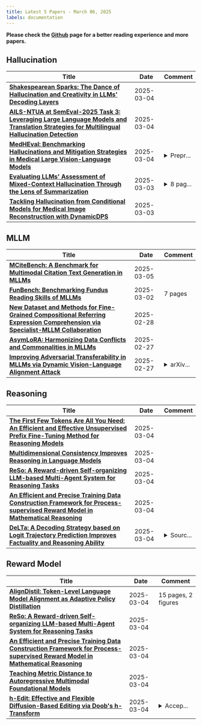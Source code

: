 ```yaml
---
title: Latest 5 Papers - March 06, 2025
labels: documentation
---
```

**Please check the [Github](https://github.com/dingyue772/DailyArxiv) page for a better reading experience and more papers.**

## Hallucination
| **Title** | **Date** | **Comment** |
| --- | --- | --- |
| **[Shakespearean Sparks: The Dance of Hallucination and Creativity in LLMs' Decoding Layers](http://arxiv.org/abs/2503.02851v1)** | 2025-03-04 |  |
| **[AILS-NTUA at SemEval-2025 Task 3: Leveraging Large Language Models and Translation Strategies for Multilingual Hallucination Detection](http://arxiv.org/abs/2503.02442v1)** | 2025-03-04 |  |
| **[MedHEval: Benchmarking Hallucinations and Mitigation Strategies in Medical Large Vision-Language Models](http://arxiv.org/abs/2503.02157v1)** | 2025-03-04 | <details><summary>Prepr...</summary><p>Preprint, under review</p></details> |
| **[Evaluating LLMs' Assessment of Mixed-Context Hallucination Through the Lens of Summarization](http://arxiv.org/abs/2503.01670v1)** | 2025-03-03 | <details><summary>8 pag...</summary><p>8 pages, 5 figures for main body</p></details> |
| **[Tackling Hallucination from Conditional Models for Medical Image Reconstruction with DynamicDPS](http://arxiv.org/abs/2503.01075v1)** | 2025-03-03 |  |

## MLLM
| **Title** | **Date** | **Comment** |
| --- | --- | --- |
| **[MCiteBench: A Benchmark for Multimodal Citation Text Generation in MLLMs](http://arxiv.org/abs/2503.02589v2)** | 2025-03-05 |  |
| **[FunBench: Benchmarking Fundus Reading Skills of MLLMs](http://arxiv.org/abs/2503.00901v1)** | 2025-03-02 | 7 pages |
| **[New Dataset and Methods for Fine-Grained Compositional Referring Expression Comprehension via Specialist-MLLM Collaboration](http://arxiv.org/abs/2502.20104v2)** | 2025-02-28 |  |
| **[AsymLoRA: Harmonizing Data Conflicts and Commonalities in MLLMs](http://arxiv.org/abs/2502.20035v1)** | 2025-02-27 |  |
| **[Improving Adversarial Transferability in MLLMs via Dynamic Vision-Language Alignment Attack](http://arxiv.org/abs/2502.19672v1)** | 2025-02-27 | <details><summary>arXiv...</summary><p>arXiv admin note: text overlap with arXiv:2403.09766</p></details> |

## Reasoning
| **Title** | **Date** | **Comment** |
| --- | --- | --- |
| **[The First Few Tokens Are All You Need: An Efficient and Effective Unsupervised Prefix Fine-Tuning Method for Reasoning Models](http://arxiv.org/abs/2503.02875v1)** | 2025-03-04 |  |
| **[Multidimensional Consistency Improves Reasoning in Language Models](http://arxiv.org/abs/2503.02670v1)** | 2025-03-04 |  |
| **[ReSo: A Reward-driven Self-organizing LLM-based Multi-Agent System for Reasoning Tasks](http://arxiv.org/abs/2503.02390v1)** | 2025-03-04 |  |
| **[An Efficient and Precise Training Data Construction Framework for Process-supervised Reward Model in Mathematical Reasoning](http://arxiv.org/abs/2503.02382v1)** | 2025-03-04 |  |
| **[DeLTa: A Decoding Strategy based on Logit Trajectory Prediction Improves Factuality and Reasoning Ability](http://arxiv.org/abs/2503.02343v1)** | 2025-03-04 | <details><summary>Sourc...</summary><p>Source code is available at https://github.com/githubhyz/DeLTa</p></details> |

## Reward Model
| **Title** | **Date** | **Comment** |
| --- | --- | --- |
| **[AlignDistil: Token-Level Language Model Alignment as Adaptive Policy Distillation](http://arxiv.org/abs/2503.02832v1)** | 2025-03-04 | 15 pages, 2 figures |
| **[ReSo: A Reward-driven Self-organizing LLM-based Multi-Agent System for Reasoning Tasks](http://arxiv.org/abs/2503.02390v1)** | 2025-03-04 |  |
| **[An Efficient and Precise Training Data Construction Framework for Process-supervised Reward Model in Mathematical Reasoning](http://arxiv.org/abs/2503.02382v1)** | 2025-03-04 |  |
| **[Teaching Metric Distance to Autoregressive Multimodal Foundational Models](http://arxiv.org/abs/2503.02379v1)** | 2025-03-04 |  |
| **[h-Edit: Effective and Flexible Diffusion-Based Editing via Doob's h-Transform](http://arxiv.org/abs/2503.02187v1)** | 2025-03-04 | <details><summary>Accep...</summary><p>Accepted in CVPR 2025</p></details> |

